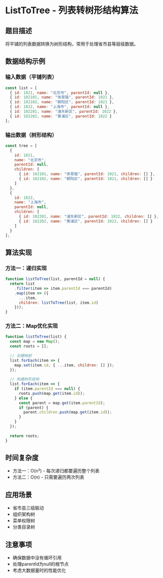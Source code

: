 # ListToTree - 列表转树形结构算法

## 题目描述

将平铺的列表数据转换为树形结构，常用于处理省市县等层级数据。

## 数据结构示例

### 输入数据（平铺列表）

```javascript
const list = [
  { id: 1021, name: "北京市", parentId: null },
  { id: 102101, name: "体育路", parentId: 1021 },
  { id: 102102, name: "朝阳区", parentId: 1021 },
  { id: 1022, name: "上海市", parentId: null },
  { id: 102201, name: "浦东新区", parentId: 1022 },
  { id: 102202, name: "黄浦区", parentId: 1022 }
];
```

### 输出数据（树形结构）

```javascript
const tree = [
  {
    id: 1021,
    name: "北京市",
    parentId: null,
    children: [
      { id: 102101, name: "体育路", parentId: 1021, children: [] },
      { id: 102102, name: "朝阳区", parentId: 1021, children: [] }
    ]
  },
  {
    id: 1022,
    name: "上海市", 
    parentId: null,
    children: [
      { id: 102201, name: "浦东新区", parentId: 1022, children: [] },
      { id: 102202, name: "黄浦区", parentId: 1022, children: [] }
    ]
  }
];
```

## 算法实现

### 方法一：递归实现

```javascript
function listToTree(list, parentId = null) {
  return list
    .filter(item => item.parentId === parentId)
    .map(item => ({
      ...item,
      children: listToTree(list, item.id)
    }));
}
```

### 方法二：Map优化实现

```javascript
function listToTree(list) {
  const map = new Map();
  const roots = [];
  
  // 创建映射
  list.forEach(item => {
    map.set(item.id, { ...item, children: [] });
  });
  
  // 构建树形结构
  list.forEach(item => {
    if (item.parentId === null) {
      roots.push(map.get(item.id));
    } else {
      const parent = map.get(item.parentId);
      if (parent) {
        parent.children.push(map.get(item.id));
      }
    }
  });
  
  return roots;
}
```

## 时间复杂度

- 方法一：O(n²) - 每次递归都要遍历整个列表
- 方法二：O(n) - 只需要遍历两次列表

## 应用场景

- 省市县三级联动
- 组织架构树
- 菜单权限树
- 分类目录树

## 注意事项

- 确保数据中没有循环引用
- 处理parentId为null的根节点
- 考虑大数据量时的性能优化
